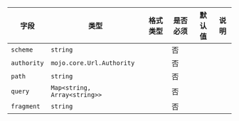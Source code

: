 | 字段 | 类型 | 格式类型 | 是否必须 | 默认值 | 说明 |
|---|---|---|---|---|---|
| `scheme` | `string` |  | 否 |  |  |
| `authority` | `mojo.core.Url.Authority` |  | 否 |  |  |
| `path` | `string` |  | 否 |  |  |
| `query` | `Map<string, Array<string>>` |  | 否 |  |  |
| `fragment` | `string` |  | 否 |  |  |
